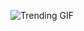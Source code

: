 
<!-- GIF_SECTION -->
![Trending GIF](https://media0.giphy.com/media/v1.Y2lkPThiYjIxNzcyYTB1cjFmeHZzNnJtM2FqeG1jOXFkODc3bzd1M2wxZmhrcm1uaWhybyZlcD12MV9naWZzX3NlYXJjaCZjdD1n/hR6Q01jCXOr31wctJw/giphy.gif)
<!-- END_GIF_SECTION -->
